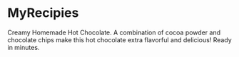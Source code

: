 # MyRecipies
Creamy Homemade Hot Chocolate. A combination of cocoa powder and chocolate chips make this hot chocolate extra flavorful and delicious! Ready in minutes.